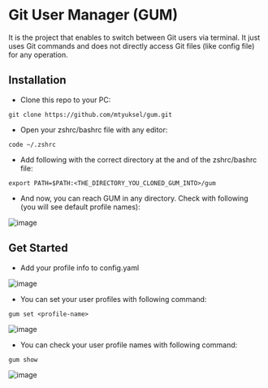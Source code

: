 # Git User Manager (GUM)

It is the project that enables to switch between Git users via terminal. It just uses Git commands and does not directly access Git files (like config file) for any operation.

## Installation

- Clone this repo to your PC:

```git
git clone https://github.com/mtyuksel/gum.git
```

- Open your zshrc/bashrc file with any editor:

```
code ~/.zshrc
```

- Add following with the correct directory at the and of the zshrc/bashrc file:
```
export PATH=$PATH:<THE_DIRECTORY_YOU_CLONED_GUM_INTO>/gum
```

- And now, you can reach GUM in any directory. Check with following (you will see default profile names):

![image](https://user-images.githubusercontent.com/60136172/152702436-8fb52777-4f0d-4130-bba5-0fcbab89dc89.png)

## Get Started

- Add your profile info to config.yaml

![image](https://user-images.githubusercontent.com/60136172/152701323-63fdf2a0-0d91-448f-89d3-8684944c7629.png)

- You can set your user profiles with following command:
```
gum set <profile-name>
```
![image](https://user-images.githubusercontent.com/60136172/152702464-f55a8cbc-4cbb-46df-a872-133a9aa6f94c.png)

- You can check your user profile names with following command:
```
gum show
```
![image](https://user-images.githubusercontent.com/60136172/152702440-c3f1910c-a7c7-4e5f-9b8c-d433afaa8817.png)

